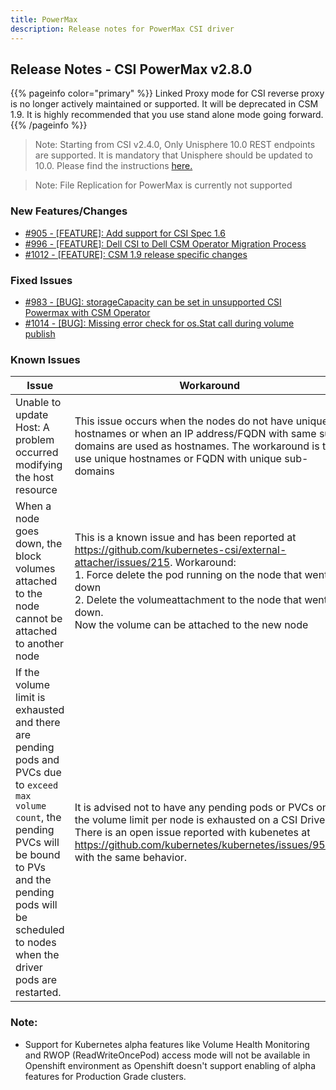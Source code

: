 ```yaml
---
title: PowerMax
description: Release notes for PowerMax CSI driver
---
```


## Release Notes - CSI PowerMax v2.8.0

{{% pageinfo color="primary" %}} Linked Proxy mode for CSI reverse proxy is no longer actively maintained or supported. It will be deprecated in CSM 1.9. It is highly recommended that you use stand alone mode going forward. {{% /pageinfo %}}

> Note: Starting from CSI v2.4.0, Only Unisphere 10.0 REST endpoints are supported. It is mandatory that Unisphere should be updated to 10.0. Please find the instructions [here.](https://dl.dell.com/content/manual34878027-dell-unisphere-for-powermax-10-0-0-installation-guide.pdf?language=en-us&ps=true)

>Note: File Replication for PowerMax is currently not supported 




### New Features/Changes

- [#905 - [FEATURE]: Add support for CSI Spec 1.6](https://github.com/dell/csm/issues/905)
- [#996 - [FEATURE]: Dell CSI to Dell CSM Operator Migration Process](https://github.com/dell/csm/issues/996)
- [#1012 - [FEATURE]: CSM 1.9 release specific changes](https://github.com/dell/csm/issues/1012)

### Fixed Issues

- [#983 - [BUG]: storageCapacity can be set in unsupported CSI Powermax with CSM Operator](https://github.com/dell/csm/issues/983)
- [#1014 - [BUG]: Missing error check for os.Stat call during volume publish](https://github.com/dell/csm/issues/1014)

### Known Issues

| Issue | Workaround |
|-------|------------|
| Unable to update Host: A problem occurred modifying the host resource | This issue occurs when the nodes do not have unique hostnames or when an IP address/FQDN with same sub-domains are used as hostnames. The workaround is to use unique hostnames or FQDN with unique sub-domains|
| When a node goes down, the block volumes attached to the node cannot be attached to another node | This is a known issue and has been reported at https://github.com/kubernetes-csi/external-attacher/issues/215. Workaround: <br /> 1. Force delete the pod running on the node that went down <br /> 2. Delete the volumeattachment to the node that went down. <br /> Now the volume can be attached to the new node |
| If the volume limit is exhausted and there are pending pods and PVCs due to `exceed max volume count`, the pending PVCs will be bound to PVs and the pending pods will be scheduled to nodes when the driver pods are restarted. | It is advised not to have any pending pods or PVCs once the volume limit per node is exhausted on a CSI Driver. There is an open issue reported with kubenetes at https://github.com/kubernetes/kubernetes/issues/95911 with the same behavior. |
### Note:

- Support for Kubernetes alpha features like Volume Health Monitoring and RWOP (ReadWriteOncePod) access mode will not be available in Openshift environment as Openshift doesn't support enabling of alpha features for Production Grade clusters.

